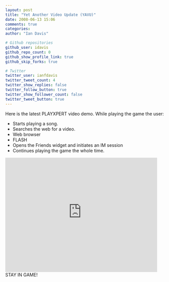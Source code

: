 ```yaml
---
layout: post
title: "Yet Another Video Update (YAVU)"
date: 2008-06-13 15:06
comments: true
categories: 
author: "Ian Davis"

# Github repositories
github_user: idavis
github_repo_count: 0
github_show_profile_link: true
github_skip_forks: true

# Twitter
twitter_user: ianfdavis
twitter_tweet_count: 4
twitter_show_replies: false
twitter_follow_button: true
twitter_show_follower_count: false
twitter_tweet_button: true
---
```

Here is the latest PLAYXPERT video demo. While playing the game the user:

+ Starts playing a song.
+ Searches the web for a video.
+ Web browser
+ FLASH
+ Opens the Friends widget and initiates an IM session
+ Continues playing the game the whole time.
<iframe width="480" height="360" src="https://www.youtube-nocookie.com/embed/-wF6p9vvH7k?rel=0" frameborder="0" allowfullscreen></iframe>
STAY IN GAME!
